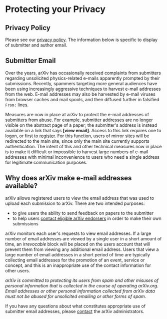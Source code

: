 Protecting your Privacy
=======================

Privacy Policy
---------------------------------------

Please see our [privacy policy](/help/policies/privacy_policy.md). The information below is specific to display of submitter and author email.

Submitter Email
---------------------------------------

Over the years, arXiv has occasionally received complaints from
submitters regarding unsolicited physics-related e-mails apparently
prompted by their submissions. Recently, spammers targeting more general
audiences have been using increasingly aggressive techniques to harvest
e-mail addresses from the web. E-mail addresses may also be harvested by
e-mail viruses from browser caches and mail spools, and then diffused
further in falsified `From:` lines.

Measures are now in place at arXiv to protect the e-mail addresses of
submitters from abuse. For example, submitter addresses are no longer
visible on the abstract page of a paper; the submitter's address is
instead available on a link that says **\[view email\]**. Access to this
link requires one to logon, or first to
[register](https://arxiv.org/user/register). For this function, users of
mirror sites will be redirected to the main site, since only the main
site currently supports authentication. The intent of this and other
technical measures now in place is to make it difficult or impossible to
harvest large numbers of e-mail addresses with minimal inconvenience to
users who need a single address for legitimate communication purposes.

Why does arXiv make e-mail addresses available?
-----------------------------------------------

arXiv allows registered users to view the email address that was used to
upload each submission to arXiv. There are two intended purposes:

-   to give users the ability to send feedback on papers to the
    submitter
-   to help users [contact eligible arXiv
    endorsers](/help/endorsement.md#request) in order to make their own
    submissions

arXiv monitors each user's requests to view email addresses. If a large
number of email addresses are viewed by a single user in a short amount
of time, an *irrevocable* block will be placed on the users account that
will prevent them from viewing any additional email address. Users that
view a large number of email addresses in a short period of time are
typically collecting email addresses for the promotion of an event,
service or concept, and this is an inappropriate use of the contact
information for other users.

*arXiv is committed to protecting its users from spam and other misuses
of personal information that is collected in the course of operating
arXiv.org. Email addresses or other personal information collected from
arXiv data must not be abused for unsolicited emailing or other forms of
spam.*

If you have any questions about what constitutes appropriate use of
submitter email addresses, please [contact](/help/contact.md) the arXiv
administrators.
